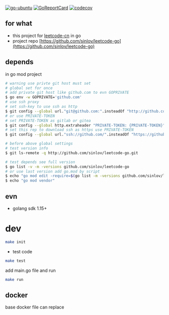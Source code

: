 [![go-ubuntu](https://github.com/sinlov/leetcode-go/workflows/go-ubuntu/badge.svg?branch=main)](https://github.com/sinlov/leetcode-go/actions)
[![GoReportCard](https://goreportcard.com/badge/github.com/sinlov/leetcode-go)](https://goreportcard.com/report/github.com/sinlov/leetcode-go)
[![codecov](https://codecov.io/gh/sinlov/leetcode-go/branch/main/graph/badge.svg)](https://codecov.io/gh/sinlov/leetcode-go)

## for what

- this project for [leetcode-cn](https://leetcode-cn.com/) in go
- project repo [https://github.com/sinlov/leetcode-go](https://github.com/sinlov/leetcode-go)

## depends

in go mod project

```bash
# warning use privte git host must set
# global set for once
# add private git host like github.com to evn GOPRIVATE
$ go env -w GOPRIVATE='github.com'
# use ssh proxy
# set ssh-key to use ssh as http
$ git config --global url."git@github.com:".insteadOf "http://github.com/"
# or use PRIVATE-TOKEN
# set PRIVATE-TOKEN as gitlab or gitea
$ git config --global http.extraheader "PRIVATE-TOKEN: {PRIVATE-TOKEN}"
# set this rep to download ssh as https use PRIVATE-TOKEN
$ git config --global url."ssh://github.com/".insteadOf "https://github.com/"

# before above global settings
# test version info
$ git ls-remote -q http://github.com/sinlov/leetcode-go.git

# test depends see full version
$ go list -v -m -versions github.com/sinlov/leetcode-go
# or use last version add go.mod by script
$ echo "go mod edit -require=$(go list -m -versions github.com/sinlov/leetcode-go | awk '{print $1 "@" $NF}')"
$ echo "go mod vendor"
```

## evn

- golang sdk 1.15+

# dev

```bash
make init
```

- test code

```bash
make test
```

add main.go file and run

```bash
make run
```

## docker

base docker file can replace

